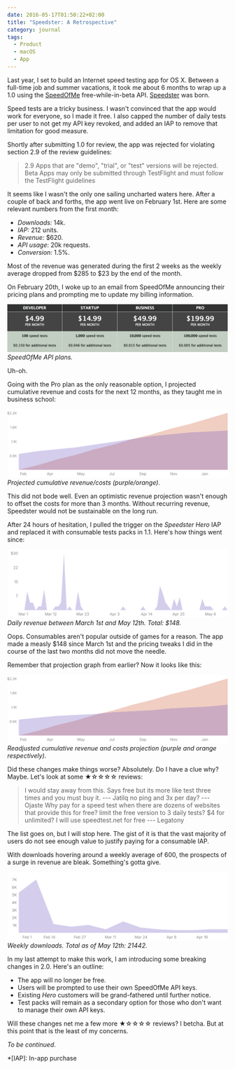 ```yaml
---
date: 2016-05-17T01:50:22+02:00
title: "Speedster: A Retrospective"
category: journal
tags:
  - Product
  - macOS
  - App
---
```


Last year, I set to build an Internet speed testing app for OS X. Between a full-time job and summer vacations, it took me about 6 months to wrap up a 1.0 using the [SpeedOfMe] free-while-in-beta API. [Speedster] was born.

Speed tests are a tricky business. I wasn't convinced that the app would work for everyone, so I made it free. I also capped the number of daily tests per user to not get my API key revoked, and added an IAP to remove that limitation for good measure.

Shortly after submitting 1.0 for review, the app was rejected for violating section 2.9 of the review guidelines:

> 2.9 Apps that are "demo", "trial", or "test" versions will be rejected. Beta Apps may only be submitted through TestFlight and must follow the TestFlight guidelines

It seems like I wasn't the only one sailing uncharted waters here. After a couple of back and forths, the app went live on February 1st. Here are some relevant numbers from the first month:

- *Downloads:* 14k.
- *IAP:* 212 units.
- *Revenue:* $620.
- *API usage*: 20k requests.
- *Conversion:* 1.5%.

Most of the revenue was generated during the first 2 weeks as the weekly average dropped from $285 to $23 by the end of the month.

On February 20th, I woke up to an email from SpeedOfMe announcing their pricing plans and prompting me to update my billing information.

![SpeedOfMe Pricing](speedofme-plans.png) _SpeedOfMe API plans._

Uh-oh.

Going with the Pro plan as the only reasonable option, I projected cumulative revenue and costs for the next 12 months, as they taught me in business school:

![[Chart] Cumulative Revenue Projection](cumulative-costs-sales.svg) _Projected cumulative revenue/costs (purple/orange)._

This did not bode well. Even an optimistic revenue projection wasn't enough to offset the costs for more than 3 months. Without recurring revenue, Speedster would not be sustainable on the long run.

After 24 hours of hesitation, I pulled the trigger on the *Speedster Hero* IAP and replaced it with consumable tests packs in 1.1. Here's how things went since:

![[Chart] Daily Sales](march-may-sales.svg) _Daily revenue between March 1st and May 12th. Total: $148._

Oops. Consumables aren't popular outside of games for a reason. The app made a measly $148 since March 1st and the pricing tweaks I did in the course of the last two months did not move the needle.

Remember that projection graph from earlier? Now it looks like this:

![[Chart] Readjusted Cumulative Revenue/Cost Projection](sales-adjusted-cumulative-costs-sales.svg) _Readjusted cumulative revenue and costs projection (purple and orange respectively)._

Did these changes make things worse? Absolutely. Do I have a clue why? Maybe. Let's look at some ★☆☆☆☆ reviews:

> I would stay away from this. Says free but its more like test three times and you must buy it. --- Jatilq
> no ping and 3x per day? --- Ojaste
> Why pay for a speed test when there are dozens of websites that provide this for free? limit the free version to 3 daily tests? $4 for unlimited? I will use speedtest.net for free --- Legatony

The list goes on, but I will stop here. The gist of it is that the vast majority of users do not see enough value to justify paying for a consumable IAP.

With downloads hovering around a weekly average of 600, the prospects of a surge in revenue are bleak. Something's gotta give.

![[Chart] Weekly Downloads](weekly-downloads.svg) _Weekly downloads. Total as of May 12th: 21442._

In my last attempt to make this work, I am introducing some breaking changes in 2.0. Here's an outline:

- The app will no longer be free.
- Users will be prompted to use their own SpeedOfMe API keys.
- Existing *Hero* customers will be grand-fathered until further notice.
- Test packs will remain as a secondary option for those who don't want to manage their own API keys.

Will these changes net me a few more ★☆☆☆☆ reviews? I betcha. But at this point that is the least of my concerns.

*To be continued*.

*[IAP]: In-app purchase

[SpeedOfMe]: http://speedof.me
[Speedster]: https://speedsterapp.com
